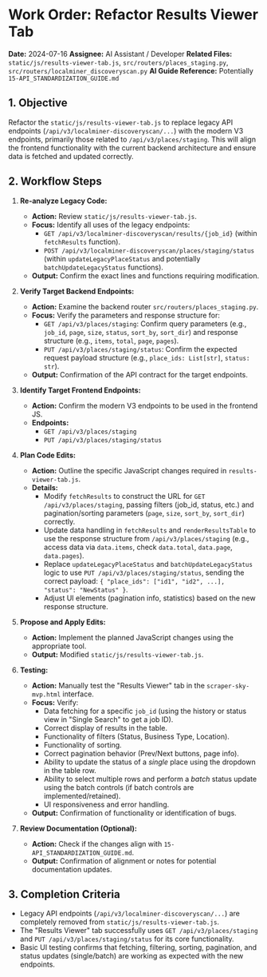 # Work Order: Refactor Results Viewer Tab

**Date:** 2024-07-16
**Assignee:** AI Assistant / Developer
**Related Files:** `static/js/results-viewer-tab.js`, `src/routers/places_staging.py`, `src/routers/localminer_discoveryscan.py`
**AI Guide Reference:** Potentially `15-API_STANDARDIZATION_GUIDE.md`

## 1. Objective

Refactor the `static/js/results-viewer-tab.js` to replace legacy API endpoints (`/api/v3/localminer-discoveryscan/...`) with the modern V3 endpoints, primarily those related to `/api/v3/places/staging`. This will align the frontend functionality with the current backend architecture and ensure data is fetched and updated correctly.

## 2. Workflow Steps

1.  **Re-analyze Legacy Code:**

    - **Action:** Review `static/js/results-viewer-tab.js`.
    - **Focus:** Identify all uses of the legacy endpoints:
      - `GET /api/v3/localminer-discoveryscan/results/{job_id}` (within `fetchResults` function).
      - `POST /api/v3/localminer-discoveryscan/places/staging/status` (within `updateLegacyPlaceStatus` and potentially `batchUpdateLegacyStatus` functions).
    - **Output:** Confirm the exact lines and functions requiring modification.

2.  **Verify Target Backend Endpoints:**

    - **Action:** Examine the backend router `src/routers/places_staging.py`.
    - **Focus:** Verify the parameters and response structure for:
      - `GET /api/v3/places/staging`: Confirm query parameters (e.g., `job_id`, `page`, `size`, `status`, `sort_by`, `sort_dir`) and response structure (e.g., `items`, `total`, `page`, `pages`).
      - `PUT /api/v3/places/staging/status`: Confirm the expected request payload structure (e.g., `place_ids: List[str]`, `status: str`).
    - **Output:** Confirmation of the API contract for the target endpoints.

3.  **Identify Target Frontend Endpoints:**

    - **Action:** Confirm the modern V3 endpoints to be used in the frontend JS.
    - **Endpoints:**
      - `GET /api/v3/places/staging`
      - `PUT /api/v3/places/staging/status`

4.  **Plan Code Edits:**

    - **Action:** Outline the specific JavaScript changes required in `results-viewer-tab.js`.
    - **Details:**
      - Modify `fetchResults` to construct the URL for `GET /api/v3/places/staging`, passing filters (job_id, status, etc.) and pagination/sorting parameters (`page`, `size`, `sort_by`, `sort_dir`) correctly.
      - Update data handling in `fetchResults` and `renderResultsTable` to use the response structure from `/api/v3/places/staging` (e.g., access data via `data.items`, check `data.total`, `data.page`, `data.pages`).
      - Replace `updateLegacyPlaceStatus` and `batchUpdateLegacyStatus` logic to use `PUT /api/v3/places/staging/status`, sending the correct payload: `{ "place_ids": ["id1", "id2", ...], "status": "NewStatus" }`.
      - Adjust UI elements (pagination info, statistics) based on the new response structure.

5.  **Propose and Apply Edits:**

    - **Action:** Implement the planned JavaScript changes using the appropriate tool.
    - **Output:** Modified `static/js/results-viewer-tab.js`.

6.  **Testing:**

    - **Action:** Manually test the "Results Viewer" tab in the `scraper-sky-mvp.html` interface.
    - **Focus:** Verify:
      - Data fetching for a specific `job_id` (using the history or status view in "Single Search" to get a job ID).
      - Correct display of results in the table.
      - Functionality of filters (Status, Business Type, Location).
      - Functionality of sorting.
      - Correct pagination behavior (Prev/Next buttons, page info).
      - Ability to update the status of a _single_ place using the dropdown in the table row.
      - Ability to select multiple rows and perform a _batch_ status update using the batch controls (if batch controls are implemented/retained).
      - UI responsiveness and error handling.
    - **Output:** Confirmation of functionality or identification of bugs.

7.  **Review Documentation (Optional):**
    - **Action:** Check if the changes align with `15-API_STANDARDIZATION_GUIDE.md`.
    - **Output:** Confirmation of alignment or notes for potential documentation updates.

## 3. Completion Criteria

- Legacy API endpoints (`/api/v3/localminer-discoveryscan/...`) are completely removed from `static/js/results-viewer-tab.js`.
- The "Results Viewer" tab successfully uses `GET /api/v3/places/staging` and `PUT /api/v3/places/staging/status` for its core functionality.
- Basic UI testing confirms that fetching, filtering, sorting, pagination, and status updates (single/batch) are working as expected with the new endpoints.
